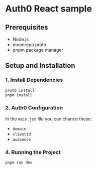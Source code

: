 # Auth0 React sample

## Prerequisites
- Node.js
- moonrepo proto
- pnpm package manager

## Setup and Installation

### 1. Install Dependencies
```bash
proto install
pnpm install
```

### 2. Auth0 Configuration
In the `main.jsx` file you can chance these:
- `domain`
- `clientId`
- `audience`


### 4. Running the Project
```bash
pnpm run dev
```
